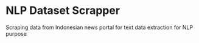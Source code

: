 # NLP Dataset Scrapper
Scraping data from Indonesian news portal for text data extraction for NLP purpose
